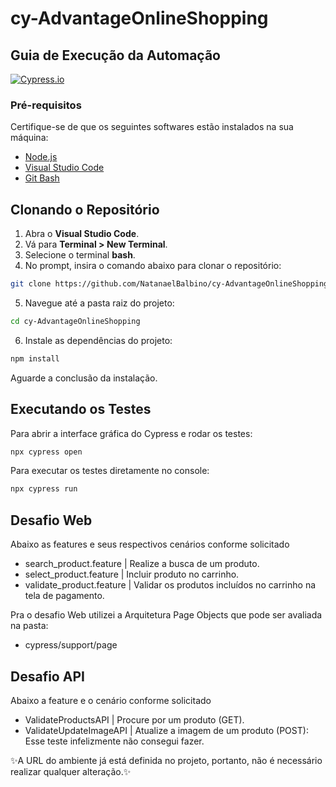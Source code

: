 # cy-AdvantageOnlineShopping
## Guia de Execução da Automação

[![Cypress.io](https://img.shields.io/badge/tested%20with-Cypress-04C38E.svg)](https://www.cypress.io/)

### Pré-requisitos
Certifique-se de que os seguintes softwares estão instalados na sua máquina:
- [Node.js](https://nodejs.org/)
- [Visual Studio Code](https://code.visualstudio.com/)
- [Git Bash](https://git-scm.com/downloads) 

## Clonando o Repositório

1. Abra o **Visual Studio Code**.
2. Vá para **Terminal > New Terminal**.
3. Selecione o terminal **bash**.
4. No prompt, insira o comando abaixo para clonar o repositório:
```sh
git clone https://github.com/NatanaelBalbino/cy-AdvantageOnlineShopping.git
```
5. Navegue até a pasta raiz do projeto:
```sh
cd cy-AdvantageOnlineShopping

```
6. Instale as dependências do projeto:
```sh
npm install
```
Aguarde a conclusão da instalação.

## Executando os Testes

Para abrir a interface gráfica do Cypress e rodar os testes:
```sh
npx cypress open
```

Para executar os testes diretamente no console:
```sh
npx cypress run
```

## Desafio Web

Abaixo as features e seus respectivos cenários conforme solicitado

- search_product.feature | Realize a busca de um produto.
- select_product.feature | Incluir produto no carrinho.
- validate_product.feature | Validar os produtos incluídos no carrinho na tela de pagamento.

Pra o desafio Web utilizei a Arquitetura Page Objects que pode ser avaliada na pasta:
- cypress/support/page

## Desafio API

Abaixo a feature e o cenário conforme solicitado

- ValidateProductsAPI | Procure por um produto (GET).
- ValidateUpdateImageAPI | Atualize a imagem de um produto (POST): Esse teste infelizmente não consegui fazer.

✨A URL do ambiente já está definida no projeto, portanto, não é necessário realizar qualquer alteração.✨
